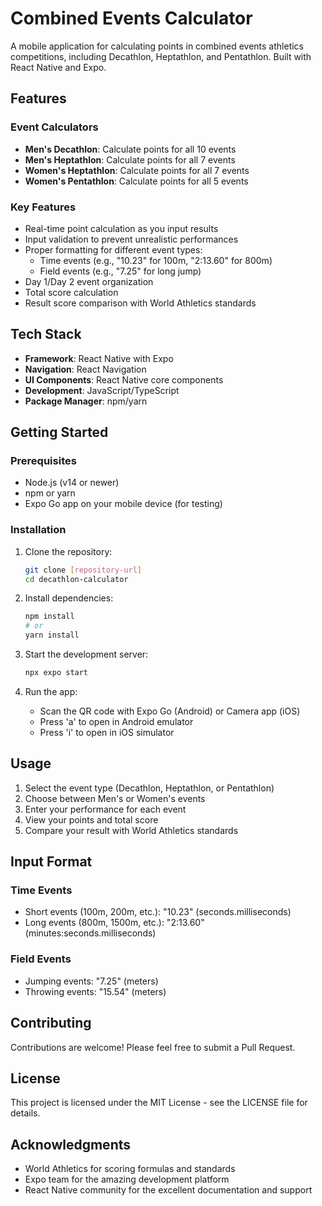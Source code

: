 # Combined Events Calculator

A mobile application for calculating points in combined events athletics competitions, including Decathlon, Heptathlon, and Pentathlon. Built with React Native and Expo.

## Features

### Event Calculators

- **Men's Decathlon**: Calculate points for all 10 events
- **Men's Heptathlon**: Calculate points for all 7 events
- **Women's Heptathlon**: Calculate points for all 7 events
- **Women's Pentathlon**: Calculate points for all 5 events

### Key Features

- Real-time point calculation as you input results
- Input validation to prevent unrealistic performances
- Proper formatting for different event types:
  - Time events (e.g., "10.23" for 100m, "2:13.60" for 800m)
  - Field events (e.g., "7.25" for long jump)
- Day 1/Day 2 event organization
- Total score calculation
- Result score comparison with World Athletics standards

## Tech Stack

- **Framework**: React Native with Expo
- **Navigation**: React Navigation
- **UI Components**: React Native core components
- **Development**: JavaScript/TypeScript
- **Package Manager**: npm/yarn

## Getting Started

### Prerequisites

- Node.js (v14 or newer)
- npm or yarn
- Expo Go app on your mobile device (for testing)

### Installation

1. Clone the repository:

   ```bash
   git clone [repository-url]
   cd decathlon-calculator
   ```

2. Install dependencies:

   ```bash
   npm install
   # or
   yarn install
   ```

3. Start the development server:

   ```bash
   npx expo start
   ```

4. Run the app:
   - Scan the QR code with Expo Go (Android) or Camera app (iOS)
   - Press 'a' to open in Android emulator
   - Press 'i' to open in iOS simulator

## Usage

1. Select the event type (Decathlon, Heptathlon, or Pentathlon)
2. Choose between Men's or Women's events
3. Enter your performance for each event
4. View your points and total score
5. Compare your result with World Athletics standards

## Input Format

### Time Events

- Short events (100m, 200m, etc.): "10.23" (seconds.milliseconds)
- Long events (800m, 1500m, etc.): "2:13.60" (minutes:seconds.milliseconds)

### Field Events

- Jumping events: "7.25" (meters)
- Throwing events: "15.54" (meters)

## Contributing

Contributions are welcome! Please feel free to submit a Pull Request.

## License

This project is licensed under the MIT License - see the LICENSE file for details.

## Acknowledgments

- World Athletics for scoring formulas and standards
- Expo team for the amazing development platform
- React Native community for the excellent documentation and support
